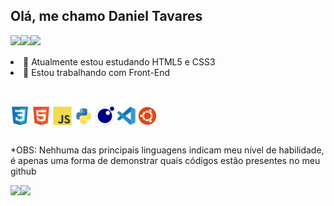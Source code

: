 ## Olá, me chamo Daniel Tavares
<div>
  <a href="https://www.instagram.com/niel.tvrs/">
  <img align="left" src="https://img.shields.io/badge/Instagram-E4405F?style=for-the-badge&logo=instagram&logoColor=white">
  </a> 
</div>
<div>
  <a href="https://www.linkedin.com/in/daniel-tavares-8399a9217">
  <img align="left" src="https://img.shields.io/badge/LinkedIn-0077B5?style=for-the-badge&logo=linkedin&logoColor=white">
  </a>
</div>
<div>
  <a href="https://twitch.tv/iaze_">
  <img align="left" src="https://img.shields.io/badge/Twitch-9146FF?style=for-the-badge&logo=twitch&logoColor=white">
  </a>
</div> 

</br> 
</br>
  
  <li>🌱 Atualmente estou estudando HTML5 e CSS3</li>
  <li>🔭 Estou trabalhando com Front-End</li>
  
  ##
  
  </br>
<div style="display: inline_block">
  <img align="center" height="30" widht="40" src="https://github.com/devicons/devicon/blob/master/icons/css3/css3-original.svg">
  <img align="center" height="30" widht="40" src="https://github.com/devicons/devicon/blob/master/icons/html5/html5-original.svg">
  <img align="center" height="30" widht="40" src="https://github.com/devicons/devicon/blob/master/icons/javascript/javascript-original.svg">
  <img align="center" height="30" widht="40" src="https://github.com/devicons/devicon/blob/master/icons/python/python-original.svg">
  <img align="center" height="30" widht="40" src="https://github.com/devicons/devicon/blob/master/icons/lua/lua-original.svg">
  <img align="center" height="30" widht="40" src="https://github.com/devicons/devicon/blob/master/icons/vscode/vscode-original.svg">
  <img align="center" height="30" widht="40" src="https://github.com/devicons/devicon/blob/master/icons/ubuntu/ubuntu-plain.svg">
</div></br>

*OBS: Nehhuma das principais linguagens indicam meu nível de habilidade, é apenas uma forma de demonstrar quais códigos estão presentes no meu github
<div style="display: inline_block">
<a href="https://github.com/iaZe">
<img align="left" height="180em" src="https://github-readme-stats.vercel.app/api?username=iaZe&show_icons=true&count_private=true&theme=midnight-purple"/>  
<img align="left" height="180em" src="https://github-readme-stats.vercel.app/api/top-langs/?username=iaZe&layout=compac&show_icons=truet&langs_count=7&theme=midnight-purple"/>
</div>

